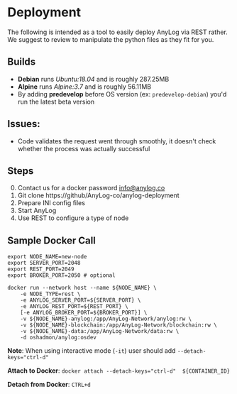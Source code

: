 # Deployment 

The following is intended as a tool to easily deploy AnyLog via REST rather. 
We suggest to review to manipulate the python files as they fit for you. 


## Builds
* **Debian** runs _Ubuntu:18.04_ and is roughly 287.25MB 
* **Alpine** runs _Alpine:3.7_ and is roughly 56.11MB
* By adding **predevelop** before OS version (ex: `predevelop-debian`) you'd run the latest beta version 
 
## Issues: 
* Code validates the request went through smoothly, it doesn't check whether the process was actually successful

## Steps 
0. Contact us for a docker password [info@anylog.co](mailto:info@anylog.co)
1. Git clone https://github/AnyLog-co/anylog-deployment
2. Prepare INI config files 
3. Start AnyLog 
4. Use REST to configure a type of node 

## Sample Docker Call 
```
export NODE_NAME=new-node
export SERVER_PORT=2048
export REST_PORT=2049 
export BROKER_PORT=2050 # optional

docker run --network host --name ${NODE_NAME} \
    -e NODE_TYPE=rest \
    -e ANYLOG_SERVER_PORT=${SERVER_PORT} \
    -e ANYLOG_REST_PORT=${REST_PORT} \
    [-e ANYLOG_BROKER_PORT=${BROKER_PORT}] \ 
    -v ${NODE_NAME}-anylog:/app/AnyLog-Network/anylog:rw \ 
    -v ${NODE_NAME}-blockchain:/app/AnyLog-Network/blockchain:rw \ 
    -v ${NODE_NAME}-data:/app/AnyLog-Network/data:rw \ 
    -d oshadmon/anylog:osdev
```
**Note**: When using interactive mode (`-it`) user should add `--detach-keys="ctrl-d"` 



**Attach to Docker**: `docker attach --detach-keys="ctrl-d"  ${CONTAINER_ID}` 

**Detach from Docker**: `CTRL+d`  
